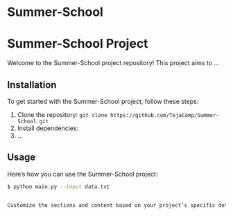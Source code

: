 # Summer-School
# Summer-School Project

Welcome to the Summer-School project repository! This project aims to ...

## Installation

To get started with the Summer-School project, follow these steps:

1. Clone the repository: `git clone https://github.com/TejaComp/Summer-School.git`
2. Install dependencies: 
3. ...

## Usage

Here’s how you can use the Summer-School project:

```bash
$ python main.py --input data.txt


Customize the sections and content based on your project’s specific details and needs.


